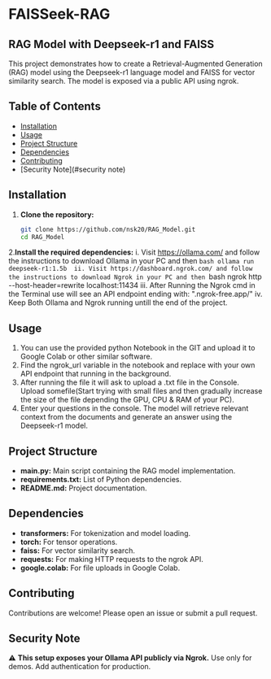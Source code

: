 # FAISSeek-RAG
## RAG Model with Deepseek-r1 and FAISS

This project demonstrates how to create a Retrieval-Augmented Generation (RAG) model using the Deepseek-r1 language model and FAISS for vector similarity search. The model is exposed via a public API using ngrok.

## Table of Contents

- [Installation](#installation)
- [Usage](#usage)
- [Project Structure](#project-structure)
- [Dependencies](#dependencies)
- [Contributing](#contributing)
- [Security Note](#security note)

## Installation

1. **Clone the repository:**
   ```bash
   git clone https://github.com/nsk20/RAG_Model.git
   cd RAG_Model

2.**Install the required dependencies:**
	i. Visit https://ollama.com/ and follow the instructions to download Ollama in your PC and then ```bash ollama run deepseek-r1:1.5b 
	ii. Visit https://dashboard.ngrok.com/ and follow the instructions to download Ngrok in your PC and then ```bash ngrok http --host-header=rewrite localhost:11434
	iii. After Running the Ngrok cmd in the Terminal use will see an API endpoint ending with: ".ngrok-free.app/"
	iv. Keep Both Ollama and Ngrok running untill the end of the project. 


## Usage

1. You can use the provided python Notebook in the GIT and upload it to Google Colab or other similar software.
2. Find the ngrok_url variable in the notebook and replace with your own API endpoint that running in the background.
3. After running the file it will ask to upload a .txt file in the Console. Upload somefile(Start trying with small files and then gradually increase the size of the file depending the GPU, CPU & RAM of your PC).
4. Enter your questions in the console. The model will retrieve relevant context from the documents and generate an answer using the Deepseek-r1 model.

## Project Structure

- **main.py:** Main script containing the RAG model implementation.
- **requirements.txt:** List of Python dependencies.
- **README.md:** Project documentation.


## Dependencies
- **transformers:** For tokenization and model loading.
- **torch:** For tensor operations.
- **faiss:** For vector similarity search.
- **requests:** For making HTTP requests to the ngrok API.
- **google.colab:** For file uploads in Google Colab.

## Contributing
Contributions are welcome! Please open an issue or submit a pull request.

## Security Note
⚠️ **This setup exposes your Ollama API publicly via Ngrok.** Use only for demos. Add authentication for production.
